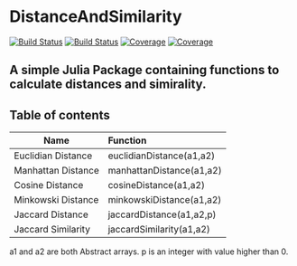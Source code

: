# DistanceAndSimilarity

[![Build Status](https://travis-ci.com/nicolasmagalhaes/DistanceAndSimilarity.jl.svg?branch=master)](https://travis-ci.com/nicolasmagalhaes/DistanceAndSimilarity.jl)
[![Build Status](https://ci.appveyor.com/api/projects/status/github/nicolasmagalhaes/DistanceAndSimilarity.jl?svg=true)](https://ci.appveyor.com/project/nicolasmagalhaes/DistanceAndSimilarity-jl)
[![Coverage](https://codecov.io/gh/nicolasmagalhaes/DistanceAndSimilarity.jl/branch/master/graph/badge.svg)](https://codecov.io/gh/nicolasmagalhaes/DistanceAndSimilarity.jl)
[![Coverage](https://coveralls.io/repos/github/nicolasmagalhaes/DistanceAndSimilarity.jl/badge.svg?branch=master)](https://coveralls.io/github/nicolasmagalhaes/DistanceAndSimilarity.jl?branch=master)
## A simple Julia Package containing functions to calculate distances and simirality.

## Table of contents

| Name              | Function                | 
| ------------------|:------------------------| 
| Euclidian Distance| euclidianDistance(a1,a2)|
| Manhattan Distance| manhattanDistance(a1,a2)| 
| Cosine Distance   | cosineDistance(a1,a2)   |
| Minkowski Distance| minkowskiDistance(a1,a2)|   
| Jaccard Distance  |  jaccardDistance(a1,a2,p)   
| Jaccard Similarity| jaccardSimilarity(a1,a2)  

a1 and a2 are both Abstract arrays.
p is an integer with value higher than 0.
